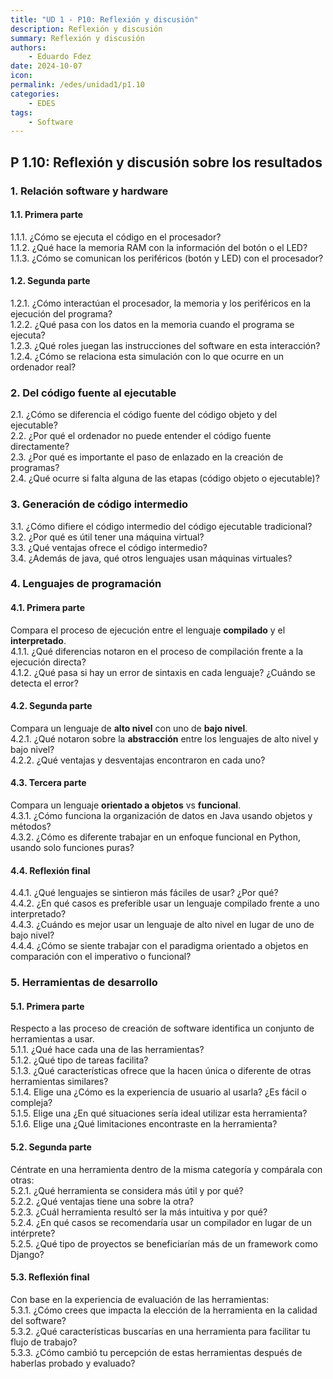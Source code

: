 ```yaml
---
title: "UD 1 - P10: Reflexión y discusión"
description: Reflexión y discusión
summary: Reflexión y discusión
authors:
    - Eduardo Fdez
date: 2024-10-07
icon:   
permalink: /edes/unidad1/p1.10
categories:
    - EDES
tags:
    - Software
---
```


## P 1.10: Reflexión y discusión sobre los resultados

### 1. Relación software y hardware

#### 1.1. Primera parte
1.1.1. ¿Cómo se ejecuta el código en el procesador?   
1.1.2. ¿Qué hace la memoria RAM con la información del botón o el LED?    
1.1.3. ¿Cómo se comunican los periféricos (botón y LED) con el procesador?    

#### 1.2. Segunda parte
1.2.1. ¿Cómo interactúan el procesador, la memoria y los periféricos en la ejecución del programa?   
1.2.2. ¿Qué pasa con los datos en la memoria cuando el programa se ejecuta?    
1.2.3. ¿Qué roles juegan las instrucciones del software en esta interacción?    
1.2.4. ¿Cómo se relaciona esta simulación con lo que ocurre en un ordenador real?    


### 2. Del código fuente al ejecutable

2.1. ¿Cómo se diferencia el código fuente del código objeto y del ejecutable?    
2.2. ¿Por qué el ordenador no puede entender el código fuente directamente?    
2.3. ¿Por qué es importante el paso de enlazado en la creación de programas?   
2.4. ¿Qué ocurre si falta alguna de las etapas (código objeto o ejecutable)?    

### 3. Generación de código intermedio

3.1. ¿Cómo difiere el código intermedio del código ejecutable tradicional?   
3.2. ¿Por qué es útil tener una máquina virtual?   
3.3. ¿Qué ventajas ofrece el código intermedio?    
3.4. ¿Además de java, qué otros lenguajes usan máquinas virtuales?       


### 4. Lenguajes de programación

#### 4.1. Primera parte
Compara el proceso de ejecución entre el lenguaje **compilado** y el **interpretado**.        
4.1.1. ¿Qué diferencias notaron en el proceso de compilación frente a la ejecución directa?   
4.1.2. ¿Qué pasa si hay un error de sintaxis en cada lenguaje? ¿Cuándo se detecta el error?    

#### 4.2. Segunda parte
Compara un lenguaje de **alto nivel** con uno de **bajo nivel**.     
4.2.1. ¿Qué notaron sobre la **abstracción** entre los lenguajes de alto nivel y bajo nivel?    
4.2.2. ¿Qué ventajas y desventajas encontraron en cada uno?

#### 4.3. Tercera parte
Compara un lenguaje **orientado a objetos** vs **funcional**.     
4.3.1. ¿Cómo funciona la organización de datos en Java usando objetos y métodos?    
4.3.2. ¿Cómo es diferente trabajar en un enfoque funcional en Python, usando solo funciones puras?      

#### 4.4. Reflexión final
4.4.1. ¿Qué lenguajes se sintieron más fáciles de usar? ¿Por qué?    
4.4.2. ¿En qué casos es preferible usar un lenguaje compilado frente a uno interpretado?      
4.4.3. ¿Cuándo es mejor usar un lenguaje de alto nivel en lugar de uno de bajo nivel?        
4.4.4. ¿Cómo se siente trabajar con el paradigma orientado a objetos en comparación con el imperativo o funcional?         


### 5. Herramientas de desarrollo

#### 5.1. Primera parte
Respecto a las proceso de creación de software identifica un conjunto de herramientas a usar.    
5.1.1. ¿Qué hace cada una de las herramientas?     
5.1.2. ¿Qué tipo de tareas facilita?    
5.1.3. ¿Qué características ofrece que la hacen única o diferente de otras herramientas similares?    
5.1.4. Elige una ¿Cómo es la experiencia de usuario al usarla? ¿Es fácil o compleja?    
5.1.5. Elige una ¿En qué situaciones sería ideal utilizar esta herramienta?    
5.1.6. Elige una ¿Qué limitaciones encontraste en la herramienta?      

#### 5.2. Segunda parte   
Céntrate en una herramienta dentro de la misma categoría y compárala con otras:    
5.2.1. ¿Qué herramienta se considera más útil y por qué?    
5.2.2. ¿Qué ventajas tiene una sobre la otra?    
5.2.3. ¿Cuál herramienta resultó ser la más intuitiva y por qué?    
5.2.4. ¿En qué casos se recomendaría usar un compilador en lugar de un intérprete?    
5.2.5. ¿Qué tipo de proyectos se beneficiarían más de un framework como Django?     

#### 5.3. Reflexión final
Con base en la experiencia de evaluación de las herramientas:     
5.3.1. ¿Cómo crees que impacta la elección de la herramienta en la calidad del software?    
5.3.2. ¿Qué características buscarías en una herramienta para facilitar tu flujo de trabajo?    
5.3.3. ¿Cómo cambió tu percepción de estas herramientas después de haberlas probado y evaluado?    